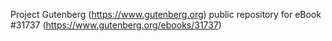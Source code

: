 Project Gutenberg (https://www.gutenberg.org) public repository for eBook #31737 (https://www.gutenberg.org/ebooks/31737)
